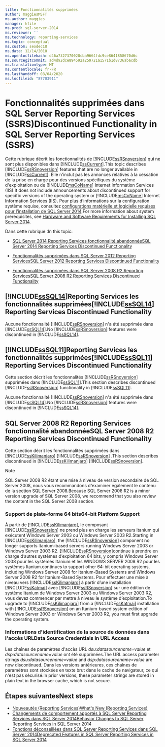```yaml
---
title: Fonctionnalités supprimées
author: maggiesMSFT
ms.author: maggies
manager: kfile
ms.prod: sql-server-2014
ms.reviewer: ''
ms.technology: reporting-services
ms.topic: conceptual
ms.custom: seodec18
ms.date: 12/14/2018
ms.openlocfilehash: d46a7327370028cba9664fdc9ce8641858670d6c
ms.sourcegitcommit: ad4d92dce894592a259721a1571b1d8736abacdb
ms.translationtype: MT
ms.contentlocale: fr-FR
ms.lasthandoff: 08/04/2020
ms.locfileid: "87703911"
---
```

# <a name="discontinued-functionality-in-sql-server-reporting-services-ssrs"></a><span data-ttu-id="49376-102">Fonctionnalités supprimées dans SQL Server Reporting Services (SSRS)</span><span class="sxs-lookup"><span data-stu-id="49376-102">Discontinued Functionality in SQL Server Reporting Services (SSRS)</span></span>

  <span data-ttu-id="49376-103">Cette rubrique décrit les fonctionnalités de [!INCLUDE[ssRSnoversion](../includes/ssrsnoversion-md.md)] qui ne sont plus disponibles dans [!INCLUDE[ssCurrent](../includes/sscurrent-md.md)].</span><span class="sxs-lookup"><span data-stu-id="49376-103">This topic describes [!INCLUDE[ssRSnoversion](../includes/ssrsnoversion-md.md)] features that are no longer available in [!INCLUDE[ssCurrent](../includes/sscurrent-md.md)].</span></span> <span data-ttu-id="49376-104">Elle n'inclut pas les annonces relatives à la cessation de la prise en charge pour des versions spécifiques du système d'exploitation ou de [!INCLUDE[msCoName](../includes/msconame-md.md)] Internet Information Services (IIS).</span><span class="sxs-lookup"><span data-stu-id="49376-104">It does not include announcements about discontinued support for specific versions of the operating system or [!INCLUDE[msCoName](../includes/msconame-md.md)] Internet Information Services (IIS).</span></span> <span data-ttu-id="49376-105">Pour plus d’informations sur la configuration système requise, consultez [configurations matérielle et logicielle requises pour l’installation de SQL Server 2014](../sql-server/install/hardware-and-software-requirements-for-installing-sql-server.md).</span><span class="sxs-lookup"><span data-stu-id="49376-105">For more information about system prerequisites, see [Hardware and Software Requirements for Installing SQL Server 2014](../sql-server/install/hardware-and-software-requirements-for-installing-sql-server.md).</span></span>  
  
 <span data-ttu-id="49376-106">Dans cette rubrique :</span><span class="sxs-lookup"><span data-stu-id="49376-106">In this topic:</span></span>  
  
- [<span data-ttu-id="49376-107">SQL Server 2014 Reporting Services fonctionnalité abandonnée</span><span class="sxs-lookup"><span data-stu-id="49376-107">SQL Server 2014 Reporting Services Discontinued Functionality</span></span>](#bkmk_sql14)  
  
- [<span data-ttu-id="49376-108">Fonctionnalités supprimées dans SQL Server 2012 Reporting Services</span><span class="sxs-lookup"><span data-stu-id="49376-108">SQL Server 2012 Reporting Services Discontinued Functionality</span></span>](#bkmk_rc0)  
  
- [<span data-ttu-id="49376-109">Fonctionnalités supprimées dans SQL Server 2008 R2 Reporting Services</span><span class="sxs-lookup"><span data-stu-id="49376-109">SQL Server 2008 R2 Reporting Services Discontinued Functionality</span></span>](#bkmk_kj)  
  
##  <a name="sssql14-reporting-services-discontinued-functionality"></a><a name="bkmk_sql14"></a><span data-ttu-id="49376-110">[!INCLUDE[ssSQL14](../includes/sssql14-md.md)]Reporting Services les fonctionnalités supprimées</span><span class="sxs-lookup"><span data-stu-id="49376-110">[!INCLUDE[ssSQL14](../includes/sssql14-md.md)] Reporting Services Discontinued Functionality</span></span>

 <span data-ttu-id="49376-111">Aucune fonctionnalité [!INCLUDE[ssRSnoversion](../includes/ssrsnoversion-md.md)] n'a été supprimée dans [!INCLUDE[ssSQL14](../includes/sssql14-md.md)].</span><span class="sxs-lookup"><span data-stu-id="49376-111">No [!INCLUDE[ssRSnoversion](../includes/ssrsnoversion-md.md)] features were discontinued in [!INCLUDE[ssSQL14](../includes/sssql14-md.md)].</span></span>  
  
##  <a name="sssql11-reporting-services-discontinued-functionality"></a><a name="bkmk_rc0"></a><span data-ttu-id="49376-112">[!INCLUDE[ssSQL11](../includes/sssql11-md.md)]Reporting Services les fonctionnalités supprimées</span><span class="sxs-lookup"><span data-stu-id="49376-112">[!INCLUDE[ssSQL11](../includes/sssql11-md.md)] Reporting Services Discontinued Functionality</span></span>

 <span data-ttu-id="49376-113">Cette section décrit les fonctionnalités [!INCLUDE[ssRSnoversion](../includes/ssrsnoversion-md.md)] supprimées dans [!INCLUDE[ssSQL11](../includes/sssql11-md.md)].</span><span class="sxs-lookup"><span data-stu-id="49376-113">This section describes discontinued [!INCLUDE[ssRSnoversion](../includes/ssrsnoversion-md.md)] functionality in [!INCLUDE[ssSQL11](../includes/sssql11-md.md)].</span></span>  
  
 <span data-ttu-id="49376-114">Aucune fonctionnalité [!INCLUDE[ssRSnoversion](../includes/ssrsnoversion-md.md)] n'a été supprimée dans [!INCLUDE[ssSQL14](../includes/sssql14-md.md)].</span><span class="sxs-lookup"><span data-stu-id="49376-114">No [!INCLUDE[ssRSnoversion](../includes/ssrsnoversion-md.md)] features were discontinued in [!INCLUDE[ssSQL14](../includes/sssql14-md.md)].</span></span>  
  
##  <a name="sql-server-2008-r2-reporting-services-discontinued-functionality"></a><a name="bkmk_kj"></a><span data-ttu-id="49376-115">SQL Server 2008 R2 Reporting Services fonctionnalité abandonnée</span><span class="sxs-lookup"><span data-stu-id="49376-115">SQL Server 2008 R2 Reporting Services Discontinued Functionality</span></span>

 <span data-ttu-id="49376-116">Cette section décrit les fonctionnalités supprimées dans [!INCLUDE[ssKilimanjaro](../includes/sskilimanjaro-md.md)] [!INCLUDE[ssRSnoversion](../includes/ssrsnoversion-md.md)] .</span><span class="sxs-lookup"><span data-stu-id="49376-116">This section describes discontinued in [!INCLUDE[ssKilimanjaro](../includes/sskilimanjaro-md.md)] [!INCLUDE[ssRSnoversion](../includes/ssrsnoversion-md.md)].</span></span>  
  
> [!NOTE]  
> <span data-ttu-id="49376-117">SQL Server 2008 R2 étant une mise à niveau de version secondaire de SQL Server 2008, nous vous recommandons d'examiner également le contenu de la section SQL Server 2008.</span><span class="sxs-lookup"><span data-stu-id="49376-117">Because SQL Server 2008 R2 is a minor version upgrade of SQL Server 2008, we recommend that you also review the content in the SQL Server 2008 section.</span></span>
  
### <a name="64-bit-platform-support"></a><span data-ttu-id="49376-118">Support de plate-forme 64 bits</span><span class="sxs-lookup"><span data-stu-id="49376-118">64-bit Platform Support</span></span>

 <span data-ttu-id="49376-119">À partir de [!INCLUDE[ssKilimanjaro](../includes/sskilimanjaro-md.md)], le composant [!INCLUDE[ssRSnoversion](../includes/ssrsnoversion-md.md)] ne prend plus en charge les serveurs Itanium qui exécutent Windows Server 2003 ou Windows Server 2003 R2.</span><span class="sxs-lookup"><span data-stu-id="49376-119">Starting in [!INCLUDE[ssKilimanjaro](../includes/sskilimanjaro-md.md)], the [!INCLUDE[ssRSnoversion](../includes/ssrsnoversion-md.md)] component no longer supports Itanium-based servers running Windows Server 2003 or Windows Server 2003 R2.</span></span> [!INCLUDE[ssRSnoversion](../includes/ssrsnoversion-md.md)]<span data-ttu-id="49376-120">continue à prendre en charge d’autres systèmes d’exploitation 64 bits, y compris Windows Server 2008 pour les systèmes Itanium et les WINDOWS SERVER 2008 R2 pour les systèmes Itanium.</span><span class="sxs-lookup"><span data-stu-id="49376-120">continues to support other 64-bit operating systems, including Windows Server 2008 for Itanium-Based Systems and Windows Server 2008 R2 for Itanium-Based Systems.</span></span> <span data-ttu-id="49376-121">Pour effectuer une mise à niveau vers [!INCLUDE[ssKilimanjaro](../includes/sskilimanjaro-md.md)] à partir d’une installation [!INCLUDE[ssKatmai](../includes/sskatmai-md.md)] avec [!INCLUDE[ssRSnoversion](../includes/ssrsnoversion-md.md)] sur une édition de système Itanium de Windows Server 2003 ou Windows Server 2003 R2, vous devez commencer par mettre à niveau le système d’exploitation.</span><span class="sxs-lookup"><span data-stu-id="49376-121">To upgrade to [!INCLUDE[ssKilimanjaro](../includes/sskilimanjaro-md.md)] from a [!INCLUDE[ssKatmai](../includes/sskatmai-md.md)] installation with [!INCLUDE[ssRSnoversion](../includes/ssrsnoversion-md.md)] on an Itanium-based system edition of Windows Server 2003 or Windows Server 2003 R2, you must first upgrade the operating system.</span></span>  
  
### <a name="data-source-credentials-in-url-access"></a><span data-ttu-id="49376-122">Informations d'identification de la source de données dans l'accès URL</span><span class="sxs-lookup"><span data-stu-id="49376-122">Data Source Credentials in URL Access</span></span>

 <span data-ttu-id="49376-123">Les chaînes de paramètres d'accès URL *dsu:datasourcename=value* et *dsp:datasourcename=value* ont été supprimées.</span><span class="sxs-lookup"><span data-stu-id="49376-123">The URL access parameter strings *dsu:datasourcename=value* and *dsp:datasourcename=value* are now discontinued.</span></span> <span data-ttu-id="49376-124">Dans les versions antérieures, ces chaînes de paramètres sont stockées en texte brut dans le cache de navigateur, ce qui n'est pas sécurisé.</span><span class="sxs-lookup"><span data-stu-id="49376-124">In prior versions, these parameter strings are stored in plain text in the browser cache, which is not secure.</span></span>  
  
## <a name="next-steps"></a><span data-ttu-id="49376-125">Étapes suivantes</span><span class="sxs-lookup"><span data-stu-id="49376-125">Next steps</span></span>

 - [<span data-ttu-id="49376-126">Nouveautés &#40;Reporting Services&#41;</span><span class="sxs-lookup"><span data-stu-id="49376-126">What's New &#40;Reporting Services&#41;</span></span>](what-s-new-reporting-services.md)
 - [<span data-ttu-id="49376-127">Changements de comportement apportés à SQL Server Reporting Services dans SQL Server 2014</span><span class="sxs-lookup"><span data-stu-id="49376-127">Behavior Changes to SQL Server Reporting Services  in SQL Server 2014</span></span>](behavior-changes-to-sql-server-reporting-services-in-sql-server-2016.md)
 - [<span data-ttu-id="49376-128">Fonctions déconseillées dans SQL Server Reporting Services dans SQL Server 2014</span><span class="sxs-lookup"><span data-stu-id="49376-128">Deprecated Features in SQL Server Reporting Services in SQL Server 2014</span></span>](deprecated-features-in-sql-server-reporting-services-ssrs.md)